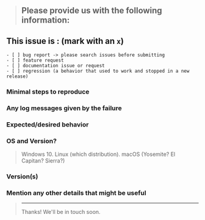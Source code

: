 
<!-- IF SUFFICIENT INFORMATION IS NOT PROVIDED VIA THE FOLLOWING TEMPLATE THE ISSUE MIGHT BE CLOSED WITHOUT FURTHER CONSIDERATION OR INVESTIGATION -->

> Please provide us with the following information:
> ---------------------------------------------------------------

## This issue is : (mark with an `x`)

```
- [ ] bug report -> please search issues before submitting
- [ ] feature request
- [ ] documentation issue or request
- [ ] regression (a behavior that used to work and stopped in a new release)
```

### Minimal steps to reproduce
>

### Any log messages given by the failure
>

### Expected/desired behavior
>

### OS and Version?
> Windows 10. Linux (which distribution). macOS (Yosemite? El Capitan? Sierra?)

### Version(s)
>

### Mention any other details that might be useful

> ---------------------------------------------------------------
> Thanks! We'll be in touch soon.